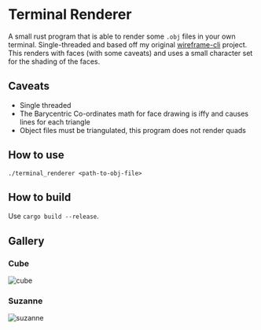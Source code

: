 # Terminal Renderer
A small rust program that is able to render some `.obj` files in your own terminal. Single-threaded and based off my original [wireframe-cli](https://github.com/jumpyjacko/wireframe-cli) project. This renders with faces (with some caveats) and uses a small character set for the shading of the faces.

## Caveats
- Single threaded
- The Barycentric Co-ordinates math for face drawing is iffy and causes lines for each triangle
- Object files must be triangulated, this program does not render quads

## How to use
```./terminal_renderer <path-to-obj-file>```

## How to build
Use `cargo build --release`.

## Gallery
### Cube
![cube](./gallery/cube.gif)

### Suzanne
![suzanne](./gallery/suzanne.gif)
